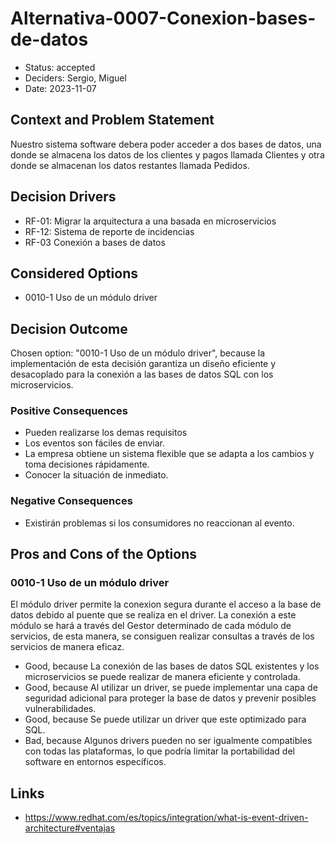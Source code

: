 # Alternativa-0007-Conexion-bases-de-datos

* Status: accepted
* Deciders: Sergio, Miguel
* Date: 2023-11-07

## Context and Problem Statement

Nuestro sistema software debera poder acceder a dos bases de datos, una donde se almacena los datos de los clientes y pagos llamada Clientes y otra donde se almacenan los datos restantes llamada Pedidos.

## Decision Drivers

* RF-01: Migrar la arquitectura a una basada en microservicios
* RF-12: Sistema de reporte de incidencias
* RF-03 Conexión a bases de datos

## Considered Options

* 0010-1 Uso de un módulo driver

## Decision Outcome

Chosen option: "0010-1 Uso de un módulo driver", because la implementación de esta decisión garantiza un diseño eficiente y desacoplado para la conexión a las bases de datos SQL con los microservicios.

### Positive Consequences

* Pueden realizarse los demas requisitos
* Los eventos son fáciles de enviar.
* La empresa obtiene un sistema flexible que se adapta a los cambios y toma decisiones rápidamente.
* Conocer la situación de inmediato.

### Negative Consequences

* Existirán problemas si los consumidores no reaccionan al evento.

## Pros and Cons of the Options

### 0010-1 Uso de un módulo driver

El módulo driver permite la conexion segura durante el acceso a la base de datos debido al puente que se realiza en el driver. La conexión a este módulo se hará a través del Gestor determinado de cada módulo de servicios, de esta manera, se consiguen realizar consultas a través de los servicios de manera eficaz.

* Good, because La conexión de las bases de datos SQL existentes y los microservicios se puede realizar de manera eficiente y controlada.
* Good, because Al utilizar un driver, se puede implementar una capa de seguridad adicional para proteger la base de datos y prevenir posibles vulnerabilidades.
* Good, because Se puede utilizar un driver que este optimizado para SQL.
* Bad, because Algunos drivers pueden no ser igualmente compatibles con todas las plataformas, lo que podría limitar la portabilidad del software en entornos específicos.

## Links

* https://www.redhat.com/es/topics/integration/what-is-event-driven-architecture#ventajas
